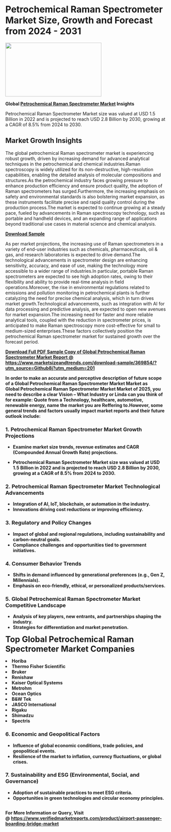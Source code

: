 <H1>Petrochemical Raman Spectrometer Market Size, Growth and Forecast from 2024 - 2031</H1><img class="aligncenter size-medium wp-image-584254" src="https://thirdeyenews.in/wp-content/uploads/2024/09/Global-Market-Research-300x168.jpeg" alt="" width="300" height="168" /><p><strong>Global&nbsp;<a href="https://www.marketsizeandtrends.com/download-sample/369854/?utm_source=Github8j?utm_medium=201">Petrochemical Raman Spectrometer Market</a> Insights</strong></p><p>Petrochemical Raman Spectrometer Market size was valued at USD 1.5 Billion in 2022 and is projected to reach USD 2.8 Billion by 2030, growing at a CAGR of 8.5% from 2024 to 2030.</p><p><h2>Market Growth Insights</h2> <p>The global petrochemical Raman spectrometer market is experiencing robust growth, driven by increasing demand for advanced analytical techniques in the petrochemical and chemical industries.Raman spectroscopy is widely utilized for its non-destructive, high-resolution capabilities, enabling the detailed analysis of molecular compositions and structures.As the petrochemical industry faces growing pressure to enhance production efficiency and ensure product quality, the adoption of Raman spectrometers has surged.Furthermore, the increasing emphasis on safety and environmental standards is also bolstering market expansion, as these instruments facilitate precise and rapid quality control during the production process.The market is expected to continue growing at a steady pace, fueled by advancements in Raman spectroscopy technology, such as portable and handheld devices, and an expanding range of applications beyond traditional use cases in material science and chemical analysis.</p> <p><strong><a href="download_link_here">Download Sample</a></strong></p> <p>As per market projections, the increasing use of Raman spectrometers in a variety of end-user industries such as chemicals, pharmaceuticals, oil & gas, and research laboratories is expected to drive demand.The technological advancements in spectrometer design are enhancing sensitivity, accuracy, and ease of use, making the technology more accessible to a wider range of industries.In particular, portable Raman spectrometers are expected to see high adoption rates, owing to their flexibility and ability to provide real-time analysis in field operations.Moreover, the rise in environmental regulations related to emissions and pollution monitoring in petrochemical plants is further catalyzing the need for precise chemical analysis, which in turn drives market growth.Technological advancements, such as integration with AI for data processing and predictive analysis, are expected to open new avenues for market expansion.The increasing need for faster and more reliable analytical tools, coupled with the reduction in spectrometer prices, is anticipated to make Raman spectroscopy more cost-effective for small to medium-sized enterprises.These factors collectively position the petrochemical Raman spectrometer market for sustained growth over the forecast period.<p><strong><a href="more_info_link_here"></p><p><span class=""><strong>Download Full PDF Sample Copy of Global Petrochemical Raman Spectrometer Market Report</strong> @ <a href="https://www.marketsizeandtrends.com/download-sample/369854/?utm_source=Github8j?utm_medium=201" target="_blank">https://www.marketsizeandtrends.com/download-sample/369854/?utm_source=Github8j?utm_medium=201</a></span></p><p>In order to make an accurate and perceptive description of future scope of a Global&nbsp;Petrochemical Raman Spectrometer Market Market as Global&nbsp;Petrochemical Raman Spectrometer Market Market of 2025, you need to describe a clear Vision &ndash; What Industry or Linda can you think of for example: Quote from a Technology, healthcare, automotive, renewable energy, name the market you are Reffering to.However, some general trends and factors usually impact market reports and their future outlook include:</p><h3>1.&nbsp;<strong>Petrochemical Raman Spectrometer Market Growth Projections</strong></h3><ul><li>Examine market size trends, revenue estimates and CAGR (Compounded Annual Growth Rate) projections.</li><li><p>Petrochemical Raman Spectrometer Market size was valued at USD 1.5 Billion in 2022 and is projected to reach USD 2.8 Billion by 2030, growing at a CAGR of 8.5% from 2024 to 2030.</p></li></ul><h3>2.&nbsp;<strong>Petrochemical Raman Spectrometer Market Technological Advancements</strong></h3><ul><li>Integration of AI, IoT, blockchain, or automation in the industry.</li><li>Innovations driving cost reductions or improving efficiency.</li></ul><h3>3.&nbsp;<strong>Regulatory and Policy Changes</strong></h3><ul><li>Impact of global and regional regulations, including sustainability and carbon-neutral goals.</li><li>Compliance challenges and opportunities tied to government initiatives.</li></ul><h3>4.&nbsp;<strong>Consumer Behavior Trends</strong></h3><ul><li>Shifts in demand influenced by generational preferences (e.g., Gen Z, Millennials).</li><li>Emphasis on eco-friendly, ethical, or personalized products/services.</li></ul><h3>5.&nbsp;<strong>Global Petrochemical Raman Spectrometer Market Competitive Landscape</strong></h3><ul><li>Analysis of key players, new entrants, and partnerships shaping the industry.</li><li>Strategies for differentiation and market penetration.</li></ul><p data-pm-slice="1 1 []"><span style="color: inherit; font-family: inherit; font-size: 25px;">Top Global Petrochemical Raman Spectrometer Market Companies</span></p><div class="" data-test-id=""><p><li>Horiba</li><li> Thermo Fisher Scientific</li><li> Bruker</li><li> Renishaw</li><li> Kaiser Optical Systems</li><li> Metrohm</li><li> Ocean Optics</li><li> B&W Tek</li><li> JASCO International</li><li> Rigaku</li><li> Shimadzu</li><li> Spectris</li></p></div><h3>6.&nbsp;<strong>Economic and Geopolitical Factors</strong></h3><ul><li>Influence of global economic conditions, trade policies, and geopolitical events.</li><li>Resilience of the market to inflation, currency fluctuations, or global crises.</li></ul><h3>7.&nbsp;<strong>Sustainability and ESG (Environmental, Social, and Governance)</strong></h3><ul><li>Adoption of sustainable practices to meet ESG criteria.</li><li>Opportunities in green technologies and circular economy principles.</li></ul><h2><strong style="font-size: 14px;">For More Information or Query, Visit @&nbsp;</strong><a style="background-color: #ffffff; font-size: 14px;" href="https://www.marketsizeandtrends.com/report/petrochemical-raman-spectrometer-market/" target="_blank">https://www.verifiedmarketreports.com/product/airport-passenger-boarding-bridge-market</a></h2>
